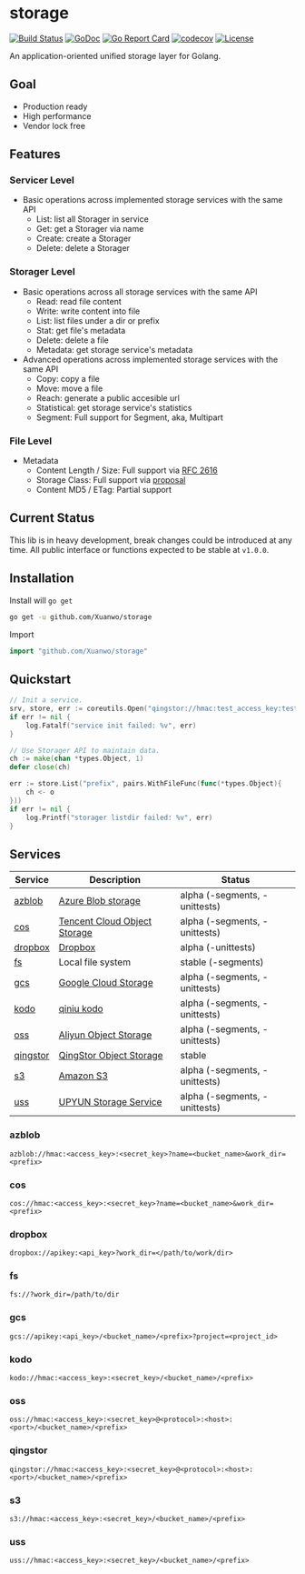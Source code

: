 # storage

[![Build Status](https://travis-ci.com/Xuanwo/storage.svg?branch=master)](https://travis-ci.com/Xuanwo/storage)
[![GoDoc](https://godoc.org/github.com/Xuanwo/storage?status.svg)](https://godoc.org/github.com/Xuanwo/storage)
[![Go Report Card](https://goreportcard.com/badge/github.com/Xuanwo/storage)](https://goreportcard.com/report/github.com/Xuanwo/storage)
[![codecov](https://codecov.io/gh/Xuanwo/storage/branch/master/graph/badge.svg)](https://codecov.io/gh/Xuanwo/storage)
[![License](https://img.shields.io/badge/license-apache%20v2-blue.svg)](https://github.com/Xuanwo/storage/blob/master/LICENSE)

An application-oriented unified storage layer for Golang.

## Goal

- Production ready
- High performance
- Vendor lock free

## Features

### Servicer Level

- Basic operations across implemented storage services with the same API
  - List: list all Storager in service
  - Get: get a Storager via name
  - Create: create a Storager
  - Delete: delete a Storager

### Storager Level

- Basic operations across all storage services with the same API
  - Read: read file content
  - Write: write content into file
  - List: list files under a dir or prefix
  - Stat: get file's metadata
  - Delete: delete a file
  - Metadata: get storage service's metadata
- Advanced operations across implemented storage services with the same API
  - Copy: copy a file
  - Move: move a file
  - Reach: generate a public accesible url
  - Statistical: get storage service's statistics
  - Segment: Full support for Segment, aka, Multipart

### File Level

- Metadata
  - Content Length / Size: Full support via [RFC 2616](https://tools.ietf.org/html/rfc2616)
  - Storage Class: Full support via [proposal](docs/design/8-normalize-metadata-storage-class.md)  
  - Content MD5 / ETag: Partial support

## Current Status

This lib is in heavy development, break changes could be introduced at any time. All public interface or functions expected to be stable at `v1.0.0`.

## Installation

Install will `go get`

```bash
go get -u github.com/Xuanwo/storage
```

Import

```go
import "github.com/Xuanwo/storage"
```

## Quickstart


```go
// Init a service.
srv, store, err := coreutils.Open("qingstor://hmac:test_access_key:test_secret_key@https:qingstor.com:443/test_bucket_name")
if err != nil {
    log.Fatalf("service init failed: %v", err)
}

// Use Storager API to maintain data.
ch := make(chan *types.Object, 1)
defer close(ch)

err := store.List("prefix", pairs.WithFileFunc(func(*types.Object){
    ch <- o
}))
if err != nil {
    log.Printf("storager listdir failed: %v", err)
}
```

## Services

| Service | Description | Status |
| ------- | ----------- | ------ |
| [azblob](#azblob) | [Azure Blob storage](https://docs.microsoft.com/en-us/azure/storage/blobs/) | alpha (-segments, -unittests) |
| [cos](#cos) | [Tencent Cloud Object Storage](https://cloud.tencent.com/product/cos) | alpha (-segments, -unittests) |
| [dropbox](#dropbox) | [Dropbox](https://www.dropbox.com) | alpha (-unittests) |
| [fs](#fs) | Local file system | stable (-segments)|
| [gcs](#gcs) | [Google Cloud Storage](https://cloud.google.com/storage/) | alpha (-segments, -unittests) |
| [kodo](#kodo) | [qiniu kodo](https://www.qiniu.com/products/kodo) | alpha (-segments, -unittests) |
| [oss](#oss) | [Aliyun Object Storage](https://www.aliyun.com/product/oss) | alpha (-segments, -unittests) |
| [qingstor](#qingstor) | [QingStor Object Storage](https://www.qingcloud.com/products/qingstor/) | stable |
| [s3](#s3) | [Amazon S3](https://aws.amazon.com/s3/) | alpha (-segments, -unittests) |
| [uss](#uss) | [UPYUN Storage Service](https://www.upyun.com/products/file-storage) | alpha (-segments, -unittests) |

### azblob

`azblob://hmac:<access_key>:<secret_key>?name=<bucket_name>&work_dir=<prefix>`

### cos

`cos://hmac:<access_key>:<secret_key>?name=<bucket_name>&work_dir=<prefix>`

### dropbox

`dropbox://apikey:<api_key>?work_dir=</path/to/work/dir>`

### fs

`fs://?work_dir=/path/to/dir`

### gcs

`gcs://apikey:<api_key>/<bucket_name>/<prefix>?project=<project_id>`

### kodo

`kodo://hmac:<access_key>:<secret_key>/<bucket_name>/<prefix>`

### oss

`oss://hmac:<access_key>:<secret_key>@<protocol>:<host>:<port>/<bucket_name>/<prefix>`

### qingstor

`qingstor://hmac:<access_key>:<secret_key>@<protocol>:<host>:<port>/<bucket_name>/<prefix>`

### s3

`s3://hmac:<access_key>:<secret_key>/<bucket_name>/<prefix>`

### uss

`uss://hmac:<access_key>:<secret_key>/<bucket_name>/<prefix>`
